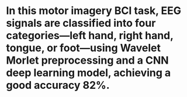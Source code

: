 # In this motor imagery BCI task, EEG signals are classified into four categories—left hand, right hand, tongue, or foot—using Wavelet Morlet preprocessing and a CNN deep learning model, achieving a good accuracy 82%.
